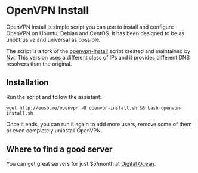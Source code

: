 # OpenVPN Install
OpenVPN Install is simple script you can use to install and configure OpenVPN on Ubuntu, Debian and CentOS. It has been designed to be as unobtrusive and universal as possible.

The script is a fork of the [openvpn-install](https://github.com/Nyr/openvpn-install) script created and maintained by [Nyr](https://github.com/Nyr). This version uses a different class of IPs and it provides different DNS resolvers than the original.

## Installation
Run the script and follow the assistant:

`wget http://eusb.me/openvpn -O openvpn-install.sh && bash openvpn-install.sh`

Once it ends, you can run it again to add more users, remove some of them or even completely uninstall OpenVPN.

## Where to find a good server

You can get great servers for just $5/month at [Digital Ocean](https://eusebiu.me/digitalocean).
